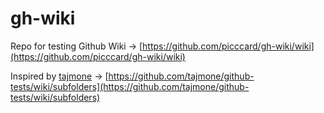 # gh-wiki

Repo for testing Github Wiki &rarr; [https://github.com/picccard/gh-wiki/wiki](https://github.com/picccard/gh-wiki/wiki)

Inspired by [tajmone](https://github.com/tajmone) &rarr; [https://github.com/tajmone/github-tests/wiki/subfolders](https://github.com/tajmone/github-tests/wiki/subfolders)